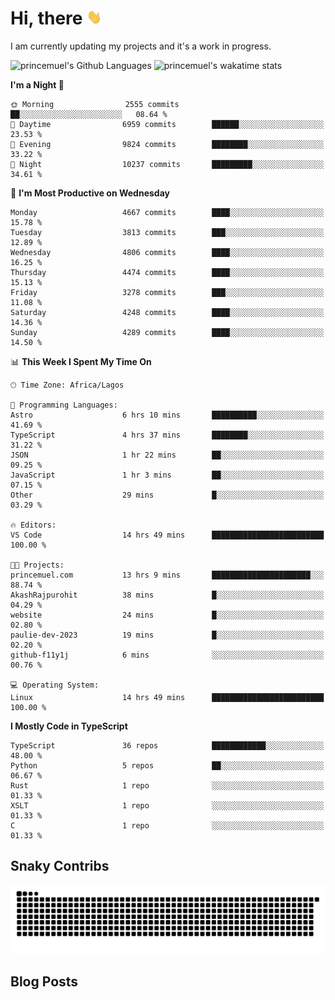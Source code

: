# Hi, there <img src='/assets/wave.gif' alt='Just saying hello' width='24' height='24' />

<!--
**princemuel/princemuel** is a ✨ _special_ ✨ repository because its `README.md` (this file) appears on your GitHub profile.

Here are some ideas to get you started:

- 🔭 I’m currently working on ...
- 🌱 I’m currently learning ...
- 👯 I’m looking to collaborate on ...
- 🤔 I’m looking for help with ...
- 💬 Ask me about ...
- 📫 How to reach me: ...
- 😄 Pronouns: ...
- ⚡ Fun fact: ...
-->

I am currently updating my projects and it's a work in progress.

![princemuel's Github Languages](https://github-readme-stats.vercel.app/api/top-langs/?username=princemuel&text_color=586069&layout=compact&hide_border=true&title_color=0366d6&count_private=true&include_all_commits=true&theme=tokyonight&show_icons=true)
![princemuel's wakatime stats](https://github-readme-stats.vercel.app/api/wakatime?username=princemuel&text_color=586069&layout=compact&hide_border=true&title_color=0366d6&count_private=true&include_all_commits=true&theme=tokyonight&show_icons=true)

<!--START_SECTION:waka-->
**I'm a Night 🦉** 

```text
🌞 Morning                2555 commits        ██░░░░░░░░░░░░░░░░░░░░░░░   08.64 % 
🌆 Daytime                6959 commits        ██████░░░░░░░░░░░░░░░░░░░   23.53 % 
🌃 Evening                9824 commits        ████████░░░░░░░░░░░░░░░░░   33.22 % 
🌙 Night                  10237 commits       █████████░░░░░░░░░░░░░░░░   34.61 % 
```
📅 **I'm Most Productive on Wednesday** 

```text
Monday                   4667 commits        ████░░░░░░░░░░░░░░░░░░░░░   15.78 % 
Tuesday                  3813 commits        ███░░░░░░░░░░░░░░░░░░░░░░   12.89 % 
Wednesday                4806 commits        ████░░░░░░░░░░░░░░░░░░░░░   16.25 % 
Thursday                 4474 commits        ████░░░░░░░░░░░░░░░░░░░░░   15.13 % 
Friday                   3278 commits        ███░░░░░░░░░░░░░░░░░░░░░░   11.08 % 
Saturday                 4248 commits        ████░░░░░░░░░░░░░░░░░░░░░   14.36 % 
Sunday                   4289 commits        ████░░░░░░░░░░░░░░░░░░░░░   14.50 % 
```


📊 **This Week I Spent My Time On** 

```text
🕑︎ Time Zone: Africa/Lagos

💬 Programming Languages: 
Astro                    6 hrs 10 mins       ██████████░░░░░░░░░░░░░░░   41.69 % 
TypeScript               4 hrs 37 mins       ████████░░░░░░░░░░░░░░░░░   31.22 % 
JSON                     1 hr 22 mins        ██░░░░░░░░░░░░░░░░░░░░░░░   09.25 % 
JavaScript               1 hr 3 mins         ██░░░░░░░░░░░░░░░░░░░░░░░   07.15 % 
Other                    29 mins             █░░░░░░░░░░░░░░░░░░░░░░░░   03.29 % 

🔥 Editors: 
VS Code                  14 hrs 49 mins      █████████████████████████   100.00 % 

🐱‍💻 Projects: 
princemuel.com           13 hrs 9 mins       ██████████████████████░░░   88.74 % 
AkashRajpurohit          38 mins             █░░░░░░░░░░░░░░░░░░░░░░░░   04.29 % 
website                  24 mins             █░░░░░░░░░░░░░░░░░░░░░░░░   02.80 % 
paulie-dev-2023          19 mins             █░░░░░░░░░░░░░░░░░░░░░░░░   02.20 % 
github-f11y1j            6 mins              ░░░░░░░░░░░░░░░░░░░░░░░░░   00.76 % 

💻 Operating System: 
Linux                    14 hrs 49 mins      █████████████████████████   100.00 % 
```

**I Mostly Code in TypeScript** 

```text
TypeScript               36 repos            ████████████░░░░░░░░░░░░░   48.00 % 
Python                   5 repos             ██░░░░░░░░░░░░░░░░░░░░░░░   06.67 % 
Rust                     1 repo              ░░░░░░░░░░░░░░░░░░░░░░░░░   01.33 % 
XSLT                     1 repo              ░░░░░░░░░░░░░░░░░░░░░░░░░   01.33 % 
C                        1 repo              ░░░░░░░░░░░░░░░░░░░░░░░░░   01.33 % 
```




<!--END_SECTION:waka-->

## Snaky Contribs

<img src='/assets/github-snake-dark.svg' alt='Snaky Contributions' />

## Blog Posts

<!-- BLOG-POST-LIST:START -->
<!-- BLOG-POST-LIST:END -->
